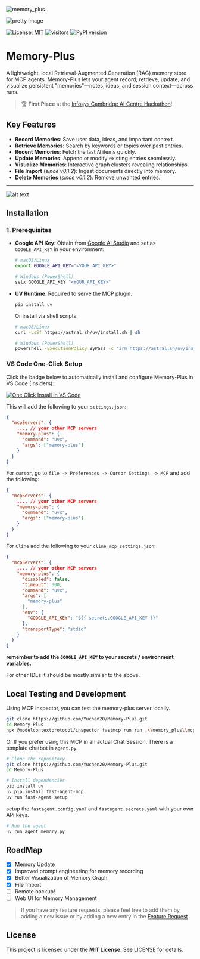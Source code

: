 <!-- Badges -->


![memory_plus](https://github.com/Yuchen20/Memory-Plus/blob/main/imgs/memory_plus.png)


![pretty image](https://github.com/Yuchen20/Memory-Plus/blob/main/imgs/memory_server_banner.png)

[![License: MIT](https://img.shields.io/badge/License-MIT-yellow.svg)](./LICENSE)   ![visitors](https://visitor-badge.laobi.icu/badge?page_id=Yuchen20.Memory-Plus) [![PyPI version](https://badge.fury.io/py/memory-plus.svg)](https://pypi.org/project/memory-plus/)



# Memory-Plus

A lightweight, local Retrieval-Augmented Generation (RAG) memory store for MCP agents. Memory-Plus lets your agent record, retrieve, update, and visualize persistent "memories"—notes, ideas, and session context—across runs.

> 🏆 **First Place** at the [Infosys Cambridge AI Centre Hackathon](https://infosys-cam-ai-centre.github.io/Infosys-Cambridge-Hackathon/)!

## Key Features

* **Record Memories**: Save user data, ideas, and important context.
* **Retrieve Memories**: Search by keywords or topics over past entries.
* **Recent Memories**: Fetch the last *N* items quickly.
* **Update Memories**: Append or modify existing entries seamlessly.
* **Visualize Memories**: Interactive graph clusters revealing relationships.
* **File Import** (*since v0.1.2*): Ingest documents directly into memory.
* **Delete Memories** (*since v0.1.2*): Remove unwanted entries.

---


![alt text](https://github.com/Yuchen20/Memory_MCP_Server/blob/main/imgs/memory_visualization.png)


## Installation

### 1. Prerequisites

* **Google API Key**: Obtain from [Google AI Studio](https://aistudio.google.com/apikey) and set as `GOOGLE_API_KEY` in your environment:

  ```bash
  # macOS/Linux
  export GOOGLE_API_KEY="<YOUR_API_KEY>"

  # Windows (PowerShell)
  setx GOOGLE_API_KEY "<YOUR_API_KEY>"
  ```

* **UV Runtime**: Required to serve the MCP plugin.

  ```bash
  pip install uv
  ```

  Or install via shell scripts:

  ```bash
  # macOS/Linux
  curl -LsSf https://astral.sh/uv/install.sh | sh

  # Windows (PowerShell)
  powershell -ExecutionPolicy ByPass -c "irm https://astral.sh/uv/install.ps1 | iex"
  ```


### VS Code One-Click Setup

Click the badge below to automatically install and configure Memory-Plus in VS Code (Insiders):


[![One Click Install in VS Code](https://img.shields.io/badge/VS_Code-UV-0098FF?style=flat-square&logo=visualstudiocode&logoColor=white)](https://insiders.vscode.dev/redirect/mcp/install?name=memory-plus&config=%7B%22command%22%3A%22uvx%22%2C%22args%22%3A%5B%22memory-plus%22%5D%7D)

This will add the following to your `settings.json`:

```json
{
  "mcpServers": {
    ..., // your other MCP servers
    "memory-plus": {
      "command": "uvx",
      "args": ["memory-plus"]
    }
  }
}
```

For `cursor`, go to `file -> Preferences -> Cursor Settings -> MCP` and add the following:

```json
{
  "mcpServers": {
    ..., // your other MCP servers
    "memory-plus": {
      "command": "uvx",
      "args": ["memory-plus"]
    }
  }
}
```

For `Cline` add the following to your `cline_mcp_settings.json`:
```json
{
  "mcpServers": {
    ..., // your other MCP servers
    "memory-plus": {
      "disabled": false,
      "timeout": 300,
      "command": "uvx",
      "args": [
        "memory-plus"
      ],
      "env": {
        "GOOGLE_API_KEY": "${{ secrets.GOOGLE_API_KEY }}"
      },
      "transportType": "stdio"
    }
  }
}
```
**remember to add the `GOOGLE_API_KEY` to your secrets / environment variables.**

For other IDEs it should be mostly similar to the above.


## Local Testing and Development

Using MCP Inspector, you can test the memory-plus server locally.

```bash
git clone https://github.com/Yuchen20/Memory-Plus.git
cd Memory-Plus
npx @modelcontextprotocol/inspector fastmcp run run .\\memory_plus\\mcp.py
```

Or If you prefer using this MCP in an actual Chat Session. There is a template chatbot in `agent.py`.

```bash
# Clone the repository
git clone https://github.com/Yuchen20/Memory-Plus.git
cd Memory-Plus

# Install dependencies
pip install uv
uv pip install fast-agent-mcp
uv run fast-agent setup        
```
setup the `fastagent.config.yaml` and `fastagent.secrets.yaml` with your own API keys.
```bash
# Run the agent
uv run agent_memory.py
```


## RoadMap
- [x] Memory Update
- [x] Improved prompt engineering for memory recording
- [x] Better Visualization of Memory Graph
- [x] File Import
- [ ] Remote backup!
- [ ] Web UI for Memory Management

> If you have any feature requests, please feel free to add them by adding a new issue or by adding a new entry in the [Feature Request](https://voltaic-shell-9af.notion.site/1f84e395c1d18059849ce844fcbba903?pvs=105)


## License

This project is licensed under the **MIT License**. See [LICENSE](./LICENSE) for details.

